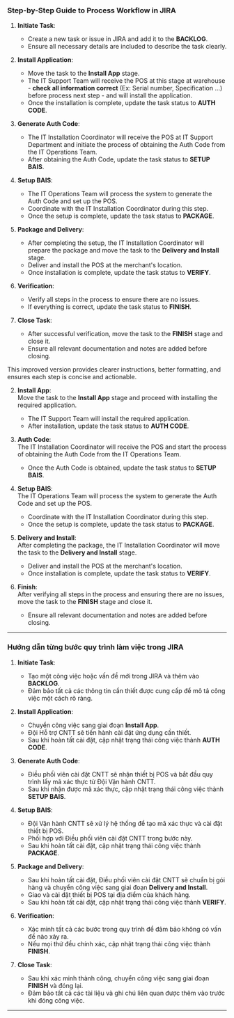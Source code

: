 ### Step-by-Step Guide to Process Workflow in JIRA

1. **Initiate Task**:  
   - Create a new task or issue in JIRA and add it to the **BACKLOG**.  
   - Ensure all necessary details are included to describe the task clearly.

2. **Install Application**:  
   - Move the task to the **Install App** stage.  
   - The IT Support Team will receive the POS at this stage at warehouse - **check all information correct** (Ex: Serial number, Specification ...) before process next step - and will install the application.
   - Once the installation is complete, update the task status to **AUTH CODE**.

3. **Generate Auth Code**:  
   - The IT Installation Coordinator will receive the POS at IT Support Department and initiate the process of obtaining the Auth Code from the IT Operations Team.  
   - After obtaining the Auth Code, update the task status to **SETUP BAIS**.

4. **Setup BAIS**:  
   - The IT Operations Team will process the system to generate the Auth Code and set up the POS.  
   - Coordinate with the IT Installation Coordinator during this step.  
   - Once the setup is complete, update the task status to **PACKAGE**.

5. **Package and Delivery**:  
   - After completing the setup, the IT Installation Coordinator will prepare the package and move the task to the **Delivery and Install** stage.  
   - Deliver and install the POS at the merchant's location.  
   - Once installation is complete, update the task status to **VERIFY**.

6. **Verification**:  
   - Verify all steps in the process to ensure there are no issues.  
   - If everything is correct, update the task status to **FINISH**.

7. **Close Task**:  
   - After successful verification, move the task to the **FINISH** stage and close it.  
   - Ensure all relevant documentation and notes are added before closing.

This improved version provides clearer instructions, better formatting, and ensures each step is concise and actionable.
   

2. **Install App**:  
   Move the task to the **Install App** stage and proceed with installing the required application.  
   - The IT Support Team will install the required application.  
   - After installation, update the task status to **AUTH CODE**.

3. **Auth Code**:  
   The IT Installation Coordinator will receive the POS and start the process of obtaining the Auth Code from the IT Operations Team.  
   - Once the Auth Code is obtained, update the task status to **SETUP BAIS**.

4. **Setup BAIS**:  
   The IT Operations Team will process the system to generate the Auth Code and set up the POS.  
   - Coordinate with the IT Installation Coordinator during this step.  
   - Once the setup is complete, update the task status to **PACKAGE**.

5. **Delivery and Install**:  
   After completing the package, the IT Installation Coordinator will move the task to the **Delivery and Install** stage.  
   - Deliver and install the POS at the merchant's location.  
   - Once installation is complete, update the task status to **VERIFY**.

6. **Finish**:  
   After verifying all steps in the process and ensuring there are no issues, move the task to the **FINISH** stage and close it.  
   - Ensure all relevant documentation and notes are added before closing.


---

   ### Hướng dẫn từng bước quy trình làm việc trong JIRA

1. **Initiate Task**:  
   - Tạo một công việc hoặc vấn đề mới trong JIRA và thêm vào **BACKLOG**.  
   - Đảm bảo tất cả các thông tin cần thiết được cung cấp để mô tả công việc một cách rõ ràng.

2. **Install Application**:  
   - Chuyển công việc sang giai đoạn **Install App**.  
   - Đội Hỗ trợ CNTT sẽ tiến hành cài đặt ứng dụng cần thiết.  
   - Sau khi hoàn tất cài đặt, cập nhật trạng thái công việc thành **AUTH CODE**.

3. **Generate Auth Code**:  
   - Điều phối viên cài đặt CNTT sẽ nhận thiết bị POS và bắt đầu quy trình lấy mã xác thực từ Đội Vận hành CNTT.  
   - Sau khi nhận được mã xác thực, cập nhật trạng thái công việc thành **SETUP BAIS**.

4. **Setup BAIS**:  
   - Đội Vận hành CNTT sẽ xử lý hệ thống để tạo mã xác thực và cài đặt thiết bị POS.  
   - Phối hợp với Điều phối viên cài đặt CNTT trong bước này.  
   - Sau khi hoàn tất cài đặt, cập nhật trạng thái công việc thành **PACKAGE**.

5. **Package and Delivery**:  
   - Sau khi hoàn tất cài đặt, Điều phối viên cài đặt CNTT sẽ chuẩn bị gói hàng và chuyển công việc sang giai đoạn **Delivery and Install**.  
   - Giao và cài đặt thiết bị POS tại địa điểm của khách hàng.  
   - Sau khi hoàn tất cài đặt, cập nhật trạng thái công việc thành **VERIFY**.

6. **Verification**:  
   - Xác minh tất cả các bước trong quy trình để đảm bảo không có vấn đề nào xảy ra.  
   - Nếu mọi thứ đều chính xác, cập nhật trạng thái công việc thành **FINISH**.

7. **Close Task**:  
   - Sau khi xác minh thành công, chuyển công việc sang giai đoạn **FINISH** và đóng lại.  
   - Đảm bảo tất cả các tài liệu và ghi chú liên quan được thêm vào trước khi đóng công việc.

---